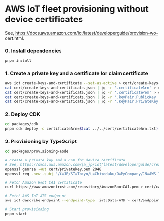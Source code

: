 # AWS IoT fleet provisioning without device certificates

See, https://docs.aws.amazon.com/iot/latest/developerguide/provision-wo-cert.html.

### 0. Install dependencies
```bash
pnpm install
```

### 1. Create a private key and a certificate for claim certificate
```bash
aws iot create-keys-and-certificate --set-as-active > cert/create-keys-and-certificate.json
cat cert/create-keys-and-certificate.json | jq -r '.certificateArn' > cert/certificateArn.txt
cat cert/create-keys-and-certificate.json | jq -r '.certificatePem' > cert/cert.pem
cat cert/create-keys-and-certificate.json | jq -r '.keyPair.PublicKey' > cert/public.key
cat cert/create-keys-and-certificate.json | jq -r '.keyPair.PrivateKey' > cert/private.key
```

### 2. Deploy CDK
```bash
cd packages/cdk
pnpm cdk deploy -c certificateArn=$(cat ../../cert/certificateArn.txt)
```

### 3. Provisioning by TypeScript
```bash
cd packages/provisioning-node

# Create a private key and a CSR for device certificate
# See, https://docs.aws.amazon.com/ja_jp/iot/latest/developerguide/create-cert.html
openssl genrsa -out cert/privatekey.pem 2048
openssl req -new -subj "/C=JP/ST=Tokyo/L=Chiyodaku/O=MyCompany/CN=AWS IoT Certificate" -key cert/privatekey.pem -out cert/cert.csr

# Fetch Amazon Root CA1 certificate
curl https://www.amazontrust.com/repository/AmazonRootCA1.pem > cert/ca-cert.pem

# Fetch AWS IoT ATS endpoint
aws iot describe-endpoint --endpoint-type  iot:Data-ATS > cert/endpoint.json

# Start provisioning
pnpm start
```
